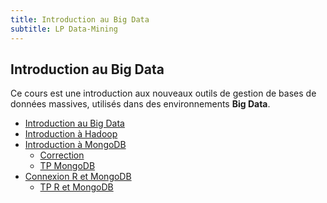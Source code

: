 ```yaml
---
title: Introduction au Big Data
subtitle: LP Data-Mining
---
```


## Introduction au Big Data

Ce cours est une introduction aux nouveaux outils de gestion de bases de données massives,
utilisés dans des environnements **Big Data**.

- [Introduction au Big Data](https://docs.google.com/presentation/d/e/2PACX-1vTqWTu4RDXTXwyoBpp4bxQjpsz_zhmUpIhk7xbTGgkVPyiMl2VF6d21HqOpCBLRtWCt4H9UgwRqs1k9/pub?start=false&loop=false&delayms=3000)
- [Introduction à Hadoop](intro-hadoop)
- [Introduction à MongoDB](intro-mongodb)
    - [Correction](intro-mongodb-correction)
    - [TP MongoDB](tp-mongodb)
- [Connexion R et MongoDB](connexion-r-et-mongodb.html)
    - [TP R et MongoDB](tp-r-mongodb)

